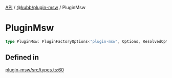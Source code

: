 [API](../../../packages.md) / [@kubb/plugin-msw](../index.md) / PluginMsw

# PluginMsw

```ts
type PluginMsw: PluginFactoryOptions<"plugin-msw", Options, ResolvedOptions, never, ResolvePathOptions>;
```

## Defined in

[plugin-msw/src/types.ts:60](https://github.com/kubb-project/kubb/blob/41d5fcbd23d143293d72542efcb650e62fa3a210/packages/plugin-msw/src/types.ts#L60)
